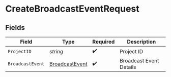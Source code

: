 # CreateBroadcastEventRequest


## Fields

| Field                                 | Type                                  | Required                              | Description                           |
| ------------------------------------- | ------------------------------------- | ------------------------------------- | ------------------------------------- |
| `ProjectID`                           | *string*                              | :heavy_check_mark:                    | Project ID                            |
| `BroadcastEvent`                      | [BroadcastEvent](./broadcastevent.md) | :heavy_check_mark:                    | Broadcast Event Details               |